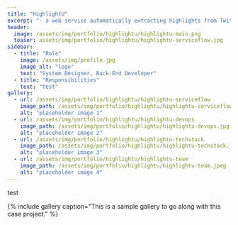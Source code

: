 ```yaml
---
title: "HighlightU"
excerpt: "- a web service automatically extracting highlights from Twitch videos "
header:
  image: /assets/img/portfolio/highlightu/highlightu-main.png
  teaser: assets/img/portfolio/highlightu/highlightu-serviceflow.jpg
sidebar:
  - title: "Role"
    image: /assets/img/profile.jpg
    image_alt: "logo"
    text: "System Designer, Back-End Developer"
  - title: "Responsibilities"
    text: "test"
gallery:
  - url: /assets/img/portfolio/highlightu/highlightu-serviceflow
    image_path: /assets/img/portfolio/highlightu/highlightu-serviceflow.jpg
    alt: "placeholder image 1"
  - url: /assets/img/portfolio/highlightu/highlightu-devops
    image_path: /assets/img/portfolio/highlightu/highlightu-devops.jpg
    alt: "placeholder image 2"
  - url: /assets/img/portfolio/highlightu/highlightu-techstack
    image_path: /assets/img/portfolio/highlightu/highlightu-techstack.jpg
    alt: "placeholder image 3"
  - url: /assets/img/portfolio/highlightu/highlightu-team
    image_path: /assets/img/portfolio/highlightu/highlightu-team.jpeg
    alt: "placeholder image 4"
---
```



test 

{% include gallery caption="This is a sample gallery to go along with this case project." %}